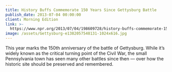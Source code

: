 ```yaml
---
title: History Buffs Commemorate 150 Years Since Gettysburg Battle
publish_date: 2013-07-04 00:00:00
client: Morning Edition
link: >-
  https://www.npr.org/2013/07/04/198609728/history-buffs-commemorate-150-years-since-gettysburg-battle
image: /assets/Gettysburg-e1382057548131-1024x616.jpg
---
```


This year marks the 150th anniversary of the battle of Gettysburg. While it’s widely known as the critical turning point of the Civil War, the small Pennsylvania town has seen many other battles since then — over how the historic site should be preserved and remembered.